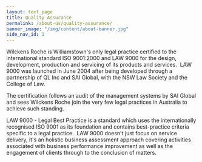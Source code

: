 ```yaml
---
layout: text_page
title: Quality Assurance
permalink: /about-us/quality-assurance/
banner_image: "/img/content/about-banner.jpg"
side_nav_id: 1
---
```


Wilckens Roche is Williamstown's only legal practice certified to the international standard ISO 9001:2000 and LAW 9000 for the design, development, production and servicing of its products and services.  LAW 9000 was launched in June 2004 after being developed through a partnership of QL Inc and SAI Global, with the NSW Law Society and the College of Law.

The certification follows an audit of the management systems by SAI Global and sees Wilckens Roche join the very few legal practices in Australia to achieve such standing.

LAW 9000 - Legal Best Practice is a standard which uses the internationally recognised ISO 9001 as its foundation and contains best-practice criteria specific to a legal practice.  LAW 9000 doesn't just focus on service delivery, it's an holistic business assessment approach covering activities associated with business performance improvement as well as the engagement of clients through to the conclusion of matters.
